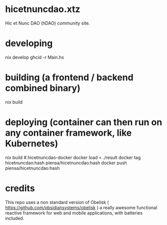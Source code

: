 # hicetnuncdao.xtz

Hic et Nunc DAO (hDAO) community site.

# developing
nix develop
ghcid -r Main.hs

# building (a frontend / backend combined binary)
nix build

# deploying (container can then run on any container framework, like Kubernetes)
nix build #.hicetnuncdao-docker
docker load < ./result
docker tag hicetnuncdao:hash piensa/hicetnuncdao:hash
docker push piensa/hicetnuncdao:hash

# credits
This repo uses a non standard version of Obelisk ( https://github.com/obsidiansystems/obelisk ) a really awesome functional reactive framework for web and mobile applications, with batteries included.
